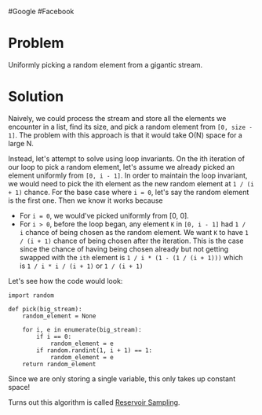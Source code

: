 #Google #Facebook 
# Problem

Uniformly picking a random element from a gigantic stream.

# Solution

Naively, we could process the stream and store all the elements we encounter in a list, find its size, and pick a random element from `[0, size - 1]`. The problem with this approach is that it would take O(N) space for a large N.

Instead, let's attempt to solve using loop invariants. On the ith iteration of our loop to pick a random element, let's assume we already picked an element uniformly from `[0, i - 1]`. In order to maintain the loop invariant, we would need to pick the ith element as the new random element at `1 / (i + 1)` chance. For the base case where `i = 0`, let's say the random element is the first one. Then we know it works because

- For `i = 0`, we would've picked uniformly from [0, 0].
- For `i > 0`, before the loop began, any element `K` in `[0, i - 1]` had `1 / i` chance of being chosen as the random element. We want `K` to have `1 / (i + 1)` chance of being chosen after the iteration. This is the case since the chance of having being chosen already but not getting swapped with the `ith` element is `1 / i * (1 - (1 / (i + 1)))` which is `1 / i * i / (i + 1)` or `1 / (i + 1)`

Let's see how the code would look:

```
import random

def pick(big_stream):
    random_element = None

    for i, e in enumerate(big_stream):
        if i == 0:
            random_element = e
        if random.randint(1, i + 1) == 1:
            random_element = e
    return random_element
```

Since we are only storing a single variable, this only takes up constant space!

Turns out this algorithm is called [Reservoir Sampling](https://en.wikipedia.org/wiki/Reservoir_sampling "https://en.wikipedia.org/wiki/Reservoir_sampling").